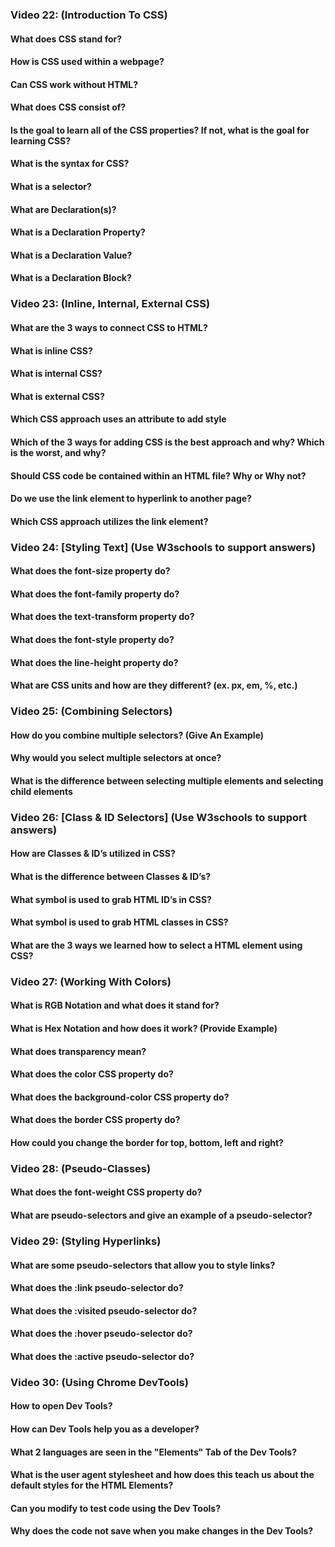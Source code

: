 ### Video 22: (Introduction To CSS)
####  What does CSS stand for?
####  How is CSS used within a webpage?
####  Can CSS work without HTML?
####  What does CSS consist of?
####  Is the goal to learn all of the CSS properties? If not, what is the goal for learning CSS?
####  What is the syntax for CSS?
####  What is a selector?
####  What are Declaration(s)?
####  What is a Declaration Property?
####  What is a Declaration Value?
####  What is a Declaration Block?
	
### Video 23: (Inline, Internal, External CSS)
####  What are the 3 ways to connect CSS to HTML?
####  What is inline CSS?
####  What is internal CSS?
####  What is external CSS?
####  Which CSS approach uses an attribute to add style
####  Which of the 3 ways for adding CSS is the best approach and why? Which is the worst, and why?
####  Should CSS code be contained within an HTML file? Why or Why not?
####  Do we use the link element to hyperlink to another page?
####  Which CSS approach utilizes the link element?

### Video 24: [Styling Text] (Use W3schools to support answers)
####  What does the font-size property do? 
####  What does the font-family property do?
####  What does the text-transform property do?
####  What does the font-style property do?
####  What does the line-height property do?
####  What are CSS units and how are they different? (ex. px, em, %, etc.)


### Video 25: (Combining Selectors) 
####  How do you combine multiple selectors? (Give An Example)
####  Why would you select multiple selectors at once?
####  What is the difference between selecting multiple elements and selecting child elements

### Video 26: [Class & ID Selectors] (Use W3schools to support answers)
####  How are Classes & ID’s utilized in CSS?
####  What is the difference between Classes & ID’s?
####  What symbol is used to grab HTML ID’s in CSS?
####  What symbol is used to grab HTML classes in CSS?
####  What are the 3 ways we learned how to select a HTML element using CSS?

### Video 27: (Working With Colors)
####  What is RGB Notation and what does it stand for?
####  What is Hex Notation and how does it work? (Provide Example)
####  What does transparency mean?
####  What does the color CSS property do?
####  What does the background-color CSS property do?
####  What does the border CSS property do?
####  How could you change the border for top, bottom, left and right?

### Video 28: (Pseudo-Classes)
####  What does the font-weight CSS property do?
####  What are pseudo-selectors and give an example of a pseudo-selector?

### Video 29: (Styling Hyperlinks)
#### What are some pseudo-selectors that allow you to style links?
#### What does the :link pseudo-selector do?
#### What does the :visited pseudo-selector do?
#### What does the :hover pseudo-selector do?
#### What does the :active pseudo-selector do?

### Video 30: (Using Chrome DevTools)
#### How to open Dev Tools?
#### How can Dev Tools help you as a developer?
#### What 2 languages are seen in the "Elements" Tab of the Dev Tools?
#### What is the user agent stylesheet and how does this teach us about the default styles for the HTML Elements?
#### Can you modify to test code using the Dev Tools?
#### Why does the code not save when you make changes in the Dev Tools?